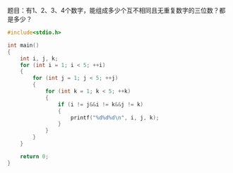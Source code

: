 题目：有1、2、3、4个数字，能组成多少个互不相同且无重复数字的三位数？都是多少？

```cpp
#include<stdio.h>

int main()
{
	int i, j, k;
	for (int i = 1; i < 5; ++i)
	{
		for (int j = 1; j < 5; ++j)
		{
			for (int k = 1; k < 5; ++k)
			{
				if (i != j&&i != k&&j != k)
				{
					printf("%d%d%d\n", i, j, k);
				}
			}
		}
	}

	return 0;
}
```
